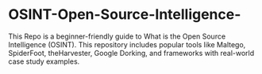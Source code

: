 # OSINT-Open-Source-Intelligence-
This Repo is a beginner-friendly guide to What is  the Open Source Intelligence (OSINT). This repository includes popular tools like Maltego, SpiderFoot, theHarvester, Google Dorking, and frameworks with real-world case study examples.
